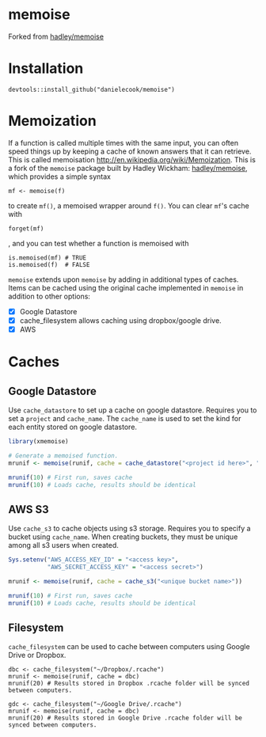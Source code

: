 # memoise 

Forked from [hadley/memoise](https://github.com/hadley/memoise)

# Installation

```
devtools::install_github("danielecook/memoise")
```

# Memoization

If a function is called multiple times with the same input, you can
often speed things up by keeping a cache of known answers that it can
retrieve. This is called memoisation <http://en.wikipedia.org/wiki/Memoization>.
This is a fork of the  `memoise` package built by Hadley Wickham: [hadley/memoise](https://github.com/hadley/memoise), which provides a simple syntax 

    mf <- memoise(f)

to create `mf()`, a memoised wrapper around `f()`. You can clear `mf`'s
cache with 

    forget(mf)

, and you can test whether a function is memoised with

    is.memoised(mf) # TRUE
    is.memoised(f)  # FALSE


`memoise` extends upon `memoise` by adding in additional types of caches. Items can be cached using the original cache implemented in `memoise` in addition to other options:

* [x] Google Datastore
* [x] cache_filesystem allows caching using dropbox/google drive.
* [X] AWS

# Caches

## Google Datastore

Use `cache_datastore` to set up a cache on google datastore. Requires you to set a `project` and `cache_name`. The `cache_name` 
is used to set the kind for each entity stored on google datastore.

```r
library(xmemoise)

# Generate a memoised function.
mrunif <- memoise(runif, cache = cache_datastore("<project id here>", "rcache"))

mrunif(10) # First run, saves cache
mrunif(10) # Loads cache, results should be identical
```

## AWS S3

Use `cache_s3` to cache objects using s3 storage. Requires you to specify a bucket using `cache_name`. When creating buckets, they must be unique among all s3 users when created.

```r
Sys.setenv("AWS_ACCESS_KEY_ID" = "<access key>",
           "AWS_SECRET_ACCESS_KEY" = "<access secret>")

mrunif <- memoise(runif, cache = cache_s3("<unique bucket name>"))

mrunif(10) # First run, saves cache
mrunif(10) # Loads cache, results should be identical

```

## Filesystem

`cache_filesystem` can be used to cache between computers using Google Drive or Dropbox.

```
dbc <- cache_filesystem("~/Dropbox/.rcache")
mrunif <- memoise(runif, cache = dbc)
mrunif(20) # Results stored in Dropbox .rcache folder will be synced between computers.
```

```
gdc <- cache_filesystem("~/Google Drive/.rcache")
mrunif <- memoise(runif, cache = dbc)
mrunif(20) # Results stored in Google Drive .rcache folder will be synced between computers.
```


